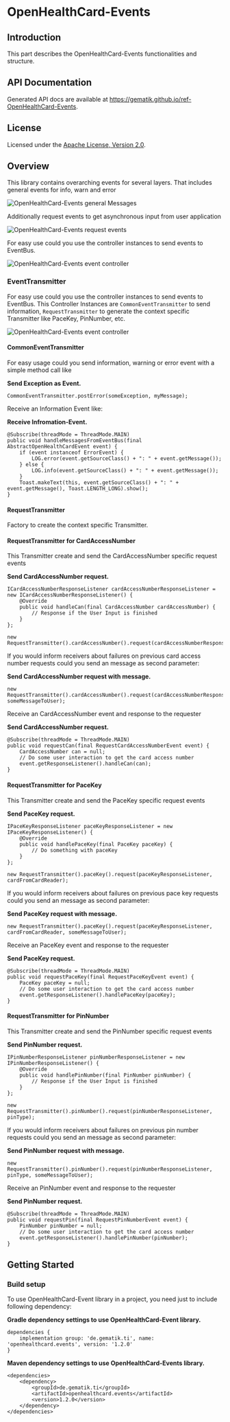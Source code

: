# OpenHealthCard-Events

## Introduction

This part describes the OpenHealthCard-Events functionalities and structure.

## API Documentation

Generated API docs are available at <https://gematik.github.io/ref-OpenHealthCard-Events>.

## License

Licensed under the [Apache License, Version 2.0](https://www.apache.org/licenses/LICENSE-2.0).

## Overview

This library contains overarching events for several layers.
That includes general events for info, warn and error

![OpenHealthCard-Events general Messages](de.gematik.ti.openhealthcard.events/doc/images/OHCEVENTS/generated/message.png)

  

Additionally request events to get asynchronous input from user application

![OpenHealthCard-Events request events](de.gematik.ti.openhealthcard.events/doc/images/OHCEVENTS/generated/request.png)

  

For easy use could you use the controller instances to send events to EventBus.

![OpenHealthCard-Events event controller](de.gematik.ti.openhealthcard.events/doc/images/OHCEVENTS/generated/control.png)

  

### EventTransmitter

For easy use could you use the controller instances to send events to EventBus.
This Controller Instances are `CommonEventTransmitter` to send information,
`RequestTransmitter` to generate the context specific Transmitter like PaceKey, PinNumber, etc.

![OpenHealthCard-Events event controller](de.gematik.ti.openhealthcard.events/doc/images/OHCEVENTS/generated/control.png)

  

#### CommonEventTransmitter

For easy usage could you send information, warning or error event with a simple method call like

**Send Exception as Event.**

    CommonEventTransmitter.postError(someException, myMessage);

Receive an Information Event like:

**Receive Infromation-Event.**

    @Subscribe(threadMode = ThreadMode.MAIN)
    public void handleMessagesFromEventBus(final AbstractOpenHealthCardEvent event) {
        if (event instanceof ErrorEvent) {
            LOG.error(event.getSourceClass() + ": " + event.getMessage());
        } else {
            LOG.info(event.getSourceClass() + ": " + event.getMessage());
        }
        Toast.makeText(this, event.getSourceClass() + ": " + event.getMessage(), Toast.LENGTH_LONG).show();
    }

#### RequestTransmitter

Factory to create the context specific Transmitter.

#### RequestTransmitter for CardAccessNumber

This Transmitter create and send the CardAccessNumber specific request events

**Send CardAccessNumber request.**

    ICardAccessNumberResponseListener cardAccessNumberResponseListener = new ICardAccessNumberResponseListener() {
        @Override
        public void handleCan(final CardAccessNumber cardAccessNumber) {
            // Response if the User Input is finished
        }
    };

    new RequestTransmitter().cardAccessNumber().request(cardAccessNumberResponseListener);

If you would inform receivers about failures on previous card access number requests could you send an message as second parameter:

**Send CardAccessNumber request with message.**

    new RequestTransmitter().cardAccessNumber().request(cardAccessNumberResponseListener, someMessageToUser);

Receive an CardAccessNumber event and response to the requester

**Send CardAccessNumber request.**

    @Subscribe(threadMode = ThreadMode.MAIN)
    public void requestCan(final RequestCardAccessNumberEvent event) {
        CardAccessNumber can = null;
        // Do some user interaction to get the card access number
        event.getResponseListener().handleCan(can);
    }

#### RequestTransmitter for PaceKey

This Transmitter create and send the PaceKey specific request events

**Send PaceKey request.**

    IPaceKeyResponseListener paceKeyResponseListener = new IPaceKeyResponseListener() {
        @Override
        public void handlePaceKey(final PaceKey paceKey) {
            // Do something with paceKey
        }
    };

    new RequestTransmitter().paceKey().request(paceKeyResponseListener, cardFromCardReader);

If you would inform receivers about failures on previous pace key requests could you send an message as second parameter:

**Send PaceKey request with message.**

    new RequestTransmitter().paceKey().request(paceKeyResponseListener, cardFromCardReader, someMessageToUser);

Receive an PaceKey event and response to the requester

**Send PaceKey request.**

    @Subscribe(threadMode = ThreadMode.MAIN)
    public void requestPaceKey(final RequestPaceKeyEvent event) {
        PaceKey paceKey = null;
        // Do some user interaction to get the card access number
        event.getResponseListener().handlePaceKey(paceKey);
    }

#### RequestTransmitter for PinNumber

This Transmitter create and send the PinNumber specific request events

**Send PinNumber request.**

    IPinNumberResponseListener pinNumberResponseListener = new IPinNumberResponseListener() {
        @Override
        public void handlePinNumber(final PinNumber pinNumber) {
            // Response if the User Input is finished
        }
    };

    new RequestTransmitter().pinNumber().request(pinNumberResponseListener, pinType);

If you would inform receivers about failures on previous pin number requests could you send an message as second parameter:

**Send PinNumber request with message.**

    new RequestTransmitter().pinNumber().request(pinNumberResponseListener, pinType, someMessageToUser);

Receive an PinNumber event and response to the requester

**Send PinNumber request.**

    @Subscribe(threadMode = ThreadMode.MAIN)
    public void requestPin(final RequestPinNumberEvent event) {
        PinNumber pinNumber = null;
        // Do some user interaction to get the card access number
        event.getResponseListener().handlePinNumber(pinNumber);
    }

## Getting Started

### Build setup

To use OpenHealthCard-Event library in a project, you need just to include following dependency:

**Gradle dependency settings to use OpenHealthCard-Event library.**

    dependencies {
        implementation group: 'de.gematik.ti', name: 'openhealthcard.events', version: '1.2.0'
    }

**Maven dependency settings to use OpenHealthCard-Events library.**

    <dependencies>
        <dependency>
            <groupId>de.gematik.ti</groupId>
            <artifactId>openhealthcard.events</artifactId>
            <version>1.2.0</version>
        </dependency>
    </dependencies>

